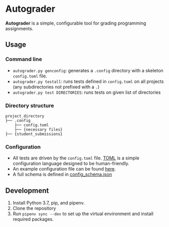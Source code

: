 # Autograder
**Autograder** is a simple, configurable tool for grading programming assignments.

## Usage
### Command line
* `autograder.py genconfig`: generates a `.config` directory with a skeleton `config.toml` file.
* `autograder.py testall`: runs tests defined in `config.toml` on all projects (any subdirectories not prefixed with a `.`)
* `autograder.py test DIRECTORIES`: runs tests on given list of directories

### Directory structure
```
project_directory
├── .config
    ├── config.toml
    ├── {necessary files}
├── {student_submissions}
```
### Configuration
* All tests are driven by the `config.toml` file.  [TOML](https://github.com/toml-lang/toml) is a simple configuration language designed to be human-friendly.
* An example configuration file can be found [here](autograder/.lib/config.toml).
* A full schema is defined in [config_schema.json](autograder/.lib/config_schema.json)

## Development
1. Install Python 3.7, pip, and pipenv. 
2. Clone the repository
3. Run `pipenv sync --dev` to set up the virtual environment and install required packages.
